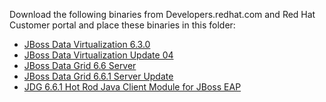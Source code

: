 Download the following binaries from Developers.redhat.com 
and Red Hat Customer portal and place these binaries in this folder:

- [JBoss Data Virtualization 6.3.0](https://developers.redhat.com/download-manager/content/origin/files/sha256/b4/b466affbcc1740bf2c7c73b60bb6ffa7e1ec844fc08447224ab15aa3bcee3949/jboss-dv-6.3.0-1-installer.jar)
- [JBoss Data Virtualization Update 04](https://access.redhat.com/jbossnetwork/restricted/softwareDownload.html?softwareId=49801)
- [JBoss Data Grid 6.6 Server](https://developers.redhat.com/download-manager/file/jboss-datagrid-6.6.0-server.zip)
- [JBoss Data Grid 6.6.1 Server Update](https://access.redhat.com/jbossnetwork/restricted/softwareDownload.html?softwareId=46451)
- [JDG 6.6.1 Hot Rod Java Client Module for JBoss EAP](https://access.redhat.com/jbossnetwork/restricted/softwareDownload.html?softwareId=46581)

